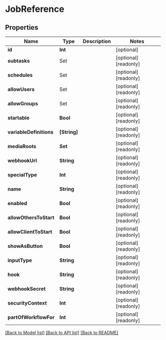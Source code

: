 # JobReference

## Properties

Name | Type | Description | Notes
------------ | ------------- | ------------- | -------------
**id** | **Int** |  | [optional] 
**subtasks** | Set<SubtaskReference> |  | [optional] [readonly] 
**schedules** | Set<ScheduleReference> |  | [optional] [readonly] 
**allowUsers** | Set<ElementsUserReference> |  | [optional] [readonly] 
**allowGroups** | Set<ElementsGroupReference> |  | [optional] [readonly] 
**startable** | **Bool** |  | [optional] [readonly] 
**variableDefinitions** | **[String]** |  | [optional] [readonly] 
**mediaRoots** | **Set<Int>** |  | [optional] [readonly] 
**webhookUrl** | **String** |  | [optional] [readonly] 
**specialType** | **Int** |  | [optional] [readonly] 
**name** | **String** |  | [optional] [readonly] 
**enabled** | **Bool** |  | [optional] [readonly] 
**allowOthersToStart** | **Bool** |  | [optional] [readonly] 
**allowClientToStart** | **Bool** |  | [optional] [readonly] 
**showAsButton** | **Bool** |  | [optional] [readonly] 
**inputType** | **String** |  | [optional] [readonly] 
**hook** | **String** |  | [optional] [readonly] 
**webhookSecret** | **String** |  | [optional] [readonly] 
**securityContext** | **Int** |  | [optional] [readonly] 
**partOfWorkflowFor** | **Int** |  | [optional] [readonly] 

[[Back to Model list]](../#documentation-for-models) [[Back to API list]](../#documentation-for-api-endpoints) [[Back to README]](../)


